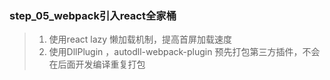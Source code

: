 ### step_05_webpack引入react全家桶

> 1. 使用react lazy 懒加载机制，提高首屏加载速度
> 2. 使用DllPlugin ，autodll-webpack-plugin 预先打包第三方插件，不会在后面开发编译重复打包

   
